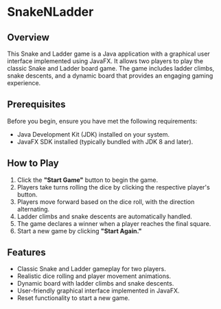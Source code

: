 # SnakeNLadder

## Overview

This Snake and Ladder game is a Java application with a graphical user interface implemented using JavaFX. It allows two players to play the classic Snake and Ladder board game. The game includes ladder climbs, snake descents, and a dynamic board that provides an engaging gaming experience.

## Prerequisites

Before you begin, ensure you have met the following requirements:

- Java Development Kit (JDK) installed on your system.
- JavaFX SDK installed (typically bundled with JDK 8 and later).

## How to Play

1. Click the **"Start Game"** button to begin the game.
2. Players take turns rolling the dice by clicking the respective player's button.
3. Players move forward based on the dice roll, with the direction alternating.
4. Ladder climbs and snake descents are automatically handled.
5. The game declares a winner when a player reaches the final square.
6. Start a new game by clicking **"Start Again."**

## Features

- Classic Snake and Ladder gameplay for two players.
- Realistic dice rolling and player movement animations.
- Dynamic board with ladder climbs and snake descents.
- User-friendly graphical interface implemented in JavaFX.
- Reset functionality to start a new game.


